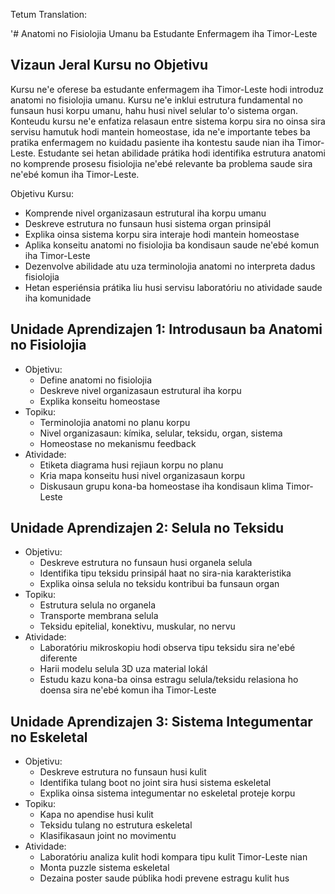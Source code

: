Tetum Translation:

'# Anatomi no Fisiolojia Umanu ba Estudante Enfermagem iha Timor-Leste

## Vizaun Jeral Kursu no Objetivu

Kursu ne'e oferese ba estudante enfermagem iha Timor-Leste hodi introduz anatomi no fisiolojia umanu. Kursu ne'e inklui estrutura fundamental no funsaun husi korpu umanu, hahu husi nivel selular to'o sistema organ. Konteudu kursu ne'e enfatiza relasaun entre sistema korpu sira no oinsa sira servisu hamutuk hodi mantein homeostase, ida ne'e importante tebes ba pratika enfermagem no kuidadu pasiente iha kontestu saude nian iha Timor-Leste. Estudante sei hetan abilidade prátika hodi identifika estrutura anatomi no komprende prosesu fisiolojia ne'ebé relevante ba problema saude sira ne'ebé komun iha Timor-Leste.

Objetivu Kursu:
- Komprende nivel organizasaun estrutural iha korpu umanu
- Deskreve estrutura no funsaun husi sistema organ prinsipál
- Explika oinsa sistema korpu sira interaje hodi mantein homeostase
- Aplika konseitu anatomi no fisiolojia ba kondisaun saude ne'ebé komun iha Timor-Leste
- Dezenvolve abilidade atu uza terminolojia anatomi no interpreta dadus fisiolojia
- Hetan esperiénsia prátika liu husi servisu laboratóriu no atividade saude iha komunidade

## Unidade Aprendizajen 1: Introdusaun ba Anatomi no Fisiolojia
- Objetivu:
  * Define anatomi no fisiolojia 
  * Deskreve nivel organizasaun estrutural iha korpu
  * Explika konseitu homeostase
- Topiku:
  * Terminolojia anatomi no planu korpu
  * Nivel organizasaun: kímika, selular, teksidu, organ, sistema
  * Homeostase no mekanismu feedback
- Atividade:
  * Etiketa diagrama husi rejiaun korpu no planu
  * Kria mapa konseitu husi nivel organizasaun korpu
  * Diskusaun grupu kona-ba homeostase iha kondisaun klima Timor-Leste

## Unidade Aprendizajen 2: Selula no Teksidu
- Objetivu:
  * Deskreve estrutura no funsaun husi organela selula
  * Identifika tipu teksidu prinsipál haat no sira-nia karakteristika
  * Explika oinsa selula no teksidu kontribui ba funsaun organ
- Topiku:
  * Estrutura selula no organela
  * Transporte membrana selula 
  * Teksidu epitelial, konektivu, muskular, no nervu
- Atividade:
  * Laboratóriu mikroskopiu hodi observa tipu teksidu sira ne'ebé diferente
  * Harii modelu selula 3D uza material lokál
  * Estudu kazu kona-ba oinsa estragu selula/teksidu relasiona ho doensa sira ne'ebé komun iha Timor-Leste

## Unidade Aprendizajen 3: Sistema Integumentar no Eskeletal
- Objetivu:
  * Deskreve estrutura no funsaun husi kulit
  * Identifika tulang boot no joint sira husi sistema eskeletal
  * Explika oinsa sistema integumentar no eskeletal proteje korpu
- Topiku:
  * Kapa no apendise husi kulit
  * Teksidu tulang no estrutura eskeletal  
  * Klasifikasaun joint no movimentu
- Atividade:
  * Laboratóriu analiza kulit hodi kompara tipu kulit Timor-Leste nian
  * Monta puzzle sistema eskeletal
  * Dezaina poster saude públika hodi prevene estragu kulit hus